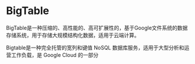 # BigTable

BigTable是一种压缩的、高性能的、高可扩展性的，基于Google文件系统的数据存储系统，用于存储大规模结构化数据，适用于云端计算。

Bigtable是一种完全托管的宽列和键值 NoSQL 数据库服务，适用于大型分析和运营工作负载，是 Google Cloud 的一部分